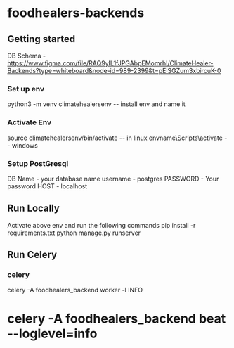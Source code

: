 # foodhealers-backends

## Getting started

DB Schema - https://www.figma.com/file/RAQ9yIL1fJPGAbpEMomrhI/ClimateHealer-Backends?type=whiteboard&node-id=989-2399&t=pElSGZum3xbircuK-0

### Set up env

python3 -m venv climatehealersenv -- install env and name it

### Activate Env

source climatehealersenv/bin/activate -- in linux
envname\Scripts\activate -- windows

### Setup PostGresql

DB Name - your database name 
username - postgres
PASSWORD - Your password
HOST - localhost

## Run Locally

Activate above env and run the following commands
pip install -r requirements.txt
python manage.py runserver

## Run Celery

### celery

celery -A foodhealers_backend worker -l INFO

# celery -A foodhealers_backend beat --loglevel=info

